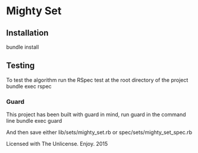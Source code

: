 # Mighty Set

## Installation
  bundle install

## Testing

To test the algorithm run the RSpec test at the root directory of the project
    bundle exec rspec

### Guard

This project has been built with guard in mind, run guard in the command line
    bundle exec guard

And then save either lib/sets/mighty_set.rb or spec/sets/mighty_set_spec.rb

Licensed with The Unlicense. Enjoy. 2015
